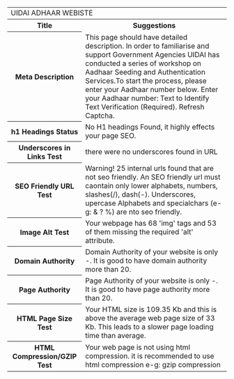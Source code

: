 <html>
<table>
<tr>
<td colspan=2>UIDAI ADHAAR WEBISTE</td>
</tr>
<tr>
<th><b>Title</b></th><th>Suggestions</th>
</tr>
<tr>
<th>Meta Description</th>
<td>This page should have detailed description.
In order to familiarise and support Government Agencies UIDAI has conducted a series of workshop on Aadhaar Seeding and Authentication Services.To start the process, please enter your Aadhaar number below. Enter your Aadhaar number: Text to Identify Text Verification (Required). Refresh Captcha.
</td>
</tr>
<tr>
<th>h1  Headings Status</th>
<td>No H1 headings Found, it highly effects your page SEO.</td>
</tr>
<tr>
<th>Underscores in Links Test</th>
<td>there were no underscores found in URL</td>
</tr>
<tr>
<th>SEO Friendly URL Test</th>
<td>Warning! 25 internal urls found that are not seo friendly. An SEO friendly url must caontain only lower alphabets, numbers, slashes(/), dash(-). Underscores, upercase Alphabets and specialchars (e-g: & ? %) are nto seo friendly.</td>
</tr>
<tr>
<th>Image Alt Test</th>
<td>Your webpage has 68 'img' tags and 53 of them missing the required 'alt' attribute.</td>
</tr>
<tr>
<th>Domain Authority</th>
<td> Domain Authority of your website is only -. It is good to have domain authority more than 20.</td>
</tr>
<tr>
<th>Page Authority</th>
<td>Page Authority of your website is only -. It is good to have page authority more than 20.</td>
</tr>
<tr>
<th>HTML Page Size Test</th>
<td>Your HTML size is 109.35 Kb and this is above the average web page size of 33 Kb. 
This leads to a slower page loading time than average.</td>
</tr>
<tr>
<th>HTML Compression/GZIP Test</th>
<td>Your web page is not using html compression. it is recommended to use html compression e-g: gzip compression</td>
</tr>
</table>
</html>
